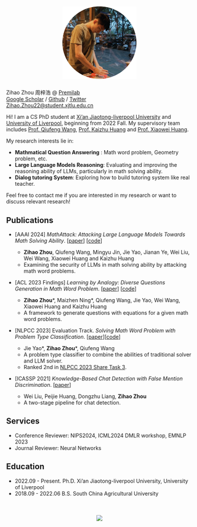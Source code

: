 <h1 align='center'>
  <br>
  <img src='images/me.png'  width='200'>
  <br>
</h1>


Zihao Zhou 周梓浩 @ [Premilab](http://www.premilab.com/MainPage.ashx)  
[Google Scholar](https://scholar.google.com/citations?hl=zh-CN&user=4P9trp4AAAAJ) / [Github](https://github.com/zhouzihao501) / [Twitter](https://x.com/zihaozhou566892)  
Zihao.Zhou22@student.xjtlu.edu.cn

Hi! I am a CS PhD student at [Xi’an Jiaotong-liverpool University](https://www.xjtlu.edu.cn/en) and [University of Liverpool](https://www.liverpool.ac.uk/), beginning from 2022 Fall. 
My supervisory team includes [Prof. Qiufeng Wang](http://www.premilab.com/QiufengWANG.ashx), [Prof. Kaizhu Huang](http://www.premilab.com/KaizhuHUANG.ashx) and [Prof. Xiaowei Huang](https://cgi.csc.liv.ac.uk/~xiaowei/).

My research interests lie in:
*  __Mathmatical Question Answering__ : Math word problem, Geometry problem, etc. 
*  __Large Language Models Reasoning__: Evaluating and improving the reasoning ability of LLMs, particularly in math solving ability.
*  __Dialog tutoring System__: Exploring how to build tutoring system like real teacher.

Feel free to contact me if you are interested in my research or want to discuss relevant research!



## Publications
* [AAAI 2024] _MathAttack: Attacking Large Language Models Towards Math Solving Ability_. [[paper](https://arxiv.org/abs/2309.01686)] [[code](https://github.com/zhouzihao501/MathAttack)]
  * __Zihao Zhou__, Qiufeng Wang, Mingyu Jin, Jie Yao, Jianan Ye, Wei Liu, Wei Wang, Xiaowei Huang and Kaizhu Huang 
  * Examining the security of LLMs in math solving ability by attacking math word problems.

* [ACL 2023 Findings] _Learning by Analogy: Diverse Questions Generation in Math Word Problem_. [[paper](https://aclanthology.org/2023.findings-acl.705/)] [[code](https://github.com/zhouzihao501/DiverseMWP)]
  * __Zihao Zhou__\*, Maizhen Ning\*, Qiufeng Wang, Jie Yao, Wei Wang, Xiaowei Huang and Kaizhu Huang 
  * A framework to generate questions with equations for a given math word problems.

* [NLPCC 2023] Evaluation Track. _Solving Math Word Problem with Problem Type Classification_. [[paper](https://arxiv.org/abs/2308.13844)][[code](https://github.com/zhouzihao501/NLPCC2023-Shared-Task3-ChineseMWP)]
  * Jie Yao\*, __Zihao Zhou__\*, Qiufeng Wang
  * A problem type classifier to combine the abilities of traditional solver and LLM solver.
  * Ranked 2nd in [NLPCC 2023 Share Task 3](https://github.com/2003pro/CNMWP).

* [ICASSP 2021] _Knowledge-Based Chat Detection with False Mention Discrimination_. [[paper](https://ieeexplore.ieee.org/document/9414073)]
  * Wei Liu, Peijie Huang, Dongzhu Liang, __Zihao Zhou__ 
  * A two-stage pipeline for chat detection.



## Services
* Conference Reviewer: NIPS2024, ICML2024 DMLR workshop, EMNLP 2023
* Journal Reviewer: Neural Networks



## Education
* 2022.09 - Present. Ph.D.  Xi’an Jiaotong-liverpool University, University of Liverpool
* 2018.09 - 2022.06 B.S.  South China Agricultural University


<h1 align='center'>
<a href='https://mapmyvisitors.com/web/1bvgf'  title='Visit tracker'><img src='https://mapmyvisitors.com/map.png?cl=080808&w=a&t=n&d=bgLbv9WnxUXUbiTbQOboCRTwbO3k2d9dvt--ZP8c6LM&co=ffffff&ct=808080'/></a>
</h1>
